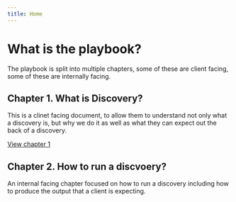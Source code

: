 ```yaml
---
title: Home
---
```


# What is the playbook?
The playbook is split into multiple chapters, some of these are client facing, some of these are internally facing.

## Chapter 1. What is Discovery?
This is a clinet facing document, to allow them to understand not only what a discovery is, but why we do it as well as what they can expect out the back of a discovery.

[View chapter 1](/c1/chapter1-index.md)

## Chapter 2. How to run a discvoery?
An internal facing chapter focused on how to run a discovery including how to produce the output that a client is expecting.
